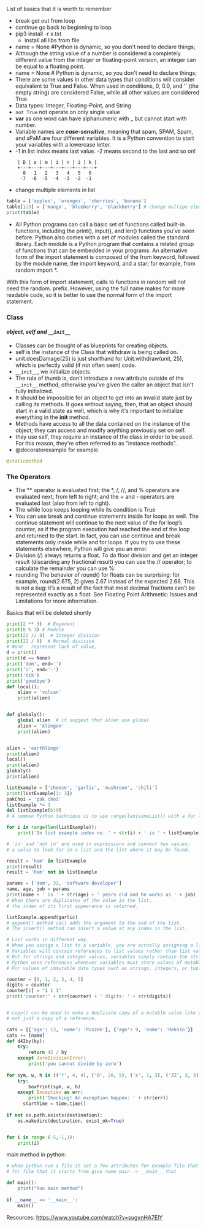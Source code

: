 List of basics that it is worth to remember
* break get out from loop
* continue go back to beginning to loop
* pip3 install -r x.txt
  * install all libs from file
* name = None #Python is dynamic, so you don't need to declare things;
* Although the string value of a number is considered a completely different value from the integer or floating-point version, an integer can be equal to a floating point.
* name = None  # Python is dynamic, so you don't need to declare things;
* There are some values in other data types that conditions will consider equivalent to True and False. When used in conditions, 0, 0.0, and '' (the empty string) are considered False, while all other values are considered True.
* Data types: Integer, Floating-Point, and String
* ```not True```   not operate on only single value
* **var** as one word can have alphanumeric with _ but cannot start with number.
* Variable names are **_case-sensitive_**, meaning that spam, SPAM, Spam, and sPaM are four different variables. It is a Python convention to start your variables with a lowercase letter.
* -1 in list index means last value. -2 means second to the last and so on!
``` +---+---+---+---+---+---+---+
    | D | o | m | i | n | i | k |
    +---+---+---+---+---+---+---+
      0   1   2   3   4   5   6
     -7  -6  -5  -4  -3  -2  -1
```
* change multiple elements in list
```python
table = ['apples', 'oranges', 'cherries', 'banana']
table[1:3] = ['mango', 'blueberry', 'blackberry'] # change multipe elements in list
print(table)
```
* All Python programs can call a basic set of functions called built-in functions, including the print(), input(), and len() functions you’ve seen before. Python also comes with a set of modules called the standard library. Each module is a Python program that contains a related group of functions that can be embedded in your programs.
An alternative form of the import statement is composed of the from keyword, followed by the module name, the import keyword, and a star; for example, from random import *.

 With this form of import statement, calls to functions in random will not need the random. prefix. However, using the full name makes for more readable code, so it is better to use the normal form of the import statement.



### **Class**
#### _object, self and `__init__`_
* Classes can be thought of as blueprints for creating objects.
* self is the instance of the Class that withdraw is being called on.
* unit.doesDamage(25) is just shorthand for Unit.withdraw(unit, 25), which is perfectly valid (if not often seen) code.
* `__init__`, we initialize objects
* The rule of thumb is, don't introduce a new attribute outside of the `__init__` method, otherwise you've given the caller an object that isn't fully initialized. 
* It should be impossible for an object to get into an invalid state just by calling its methods. It goes without saying, then, that an object should start in a valid state as well, which is why it's important to initialize everything in the __init__ method.
*  Methods have access to all the data contained on the instance of the object; they can access and modify anything previously set on self. 
* they use self, they require an instance of the class in order to be used. For this reason, they're often referred to as "instance methods".
* @decoratorexample for example 
```python
@staticmethod
```

### The Operators

* The ** operator is evaluated first; the *, /, //, and % operators are evaluated next, from left to right; and the + and - operators are evaluated last (also from left to right).
* The while loop keeps looping while its condition is True
* You can use break and continue statements inside for loops as well. The continue statement will continue to the next value of the for loop’s counter, as if the program execution had reached the end of the loop and returned to the start. In fact, you can use continue and break statements only inside while and for loops. If you try to use these statements elsewhere, Python will give you an error.
* Division (/) always returns a float. To do floor division and get an integer result (discarding any fractional result) you can use the // operator; to calculate the remainder you can use %:
* rounding The behavior of round() for floats can be surprising: for example, round(2.675, 2) gives 2.67 instead of the expected 2.68. This is not a bug: it’s a result of the fact that most decimal fractions can’t be represented exactly as a float. See Floating Point Arithmetic: Issues and Limitations for more information.


Basics that will be deleted shortly    
```python
print(2 ** 3)  # Exponent
print(8 % 3) # Module
print(22 // 8)  # Integer division
print(22 / 8)  # Normal division
# None - represent lack of value,
d = print()
print(d == None)
print('dom', end='')
print('i', end='-')
print('nik')
print('goodbye')
def local():
    alien = 'vulcan'
    print(alien)


def globaly():
    global alien  # it suggest that alien use global
    alien = 'klingon'
    print(alien)


alien = 'earthlings'
print(alien)
local()
print(alien)
globaly()
print(alien)

listExample = ['cheese', 'garlic', 'mushroom', 'chili']
print(listExample[1: 3])
pakChoi = 'pak choi'
listExample *= 3
del listExample[6:9]
# A common Python technique is to use range(len(someList)) with a for loop to iterate over the indexes of a list.

for i in range(len(listExample)):
    print('In list example index no. ' + str(i) + ' is ' + listExample[i])

# 'in' and 'not in' are used in expressions and connect two values:
# a value to look for in a list and the list where it may be found.

result = 'ham' in listExample
print(result)
result = 'ham' not in listExample

params = ['dom', 32, 'software developer']
name, age, job = params
print(name + ' is ' + str(age) + ' years old and he works as ' + job)
# When there are duplicates of the value in the list,
# the index of its first appearance is returned.

listExample.append(garlic)
# append() method call adds the argument to the end of the list.
# The insert() method can insert a value at any index in the list.

# List works in different way.
# When you assign a list to a variable, you are actually assigning a list reference to the variable.
# Variables will contain references to list values rather than list values themselves.
# But for strings and integer values, variables simply contain the string or integer value.
# Python uses references whenever variables must store values of mutable data types, such as lists or dictionaries.
# For values of immutable data types such as strings, integers, or tuples, Python variables will store the value itself.

counter = [0, 1, 2, 3, 4, 5]
digits = counter
counter[1] = "1 1 1"
print('counter:' + str(counter) + ' digits: ' + str(digits))


# copy() can be used to make a duplicate copy of a mutable value like a list or dictionary,
# not just a copy of a reference.

cats = [{'age': 13, 'name': 'Puszek'}, {'age': 9, 'name': 'Reksio'}]
cats += [name]
def d42by(by):
    try:
        return 42 / by
    except ZeroDivisionError:
        print('you cannot divide by zero')
        
for sym, w, h in (('*', 4, 4), ('O', 20, 5), ('x', 1, 3), ('ZZ', 3, 3)):
    try:
        boxPrint(sym, w, h)
    except Exception as err:
        print('Shocking! An exception happen: ' + str(err))
      startTime = time.time()
      
if not os.path.exists(destination):
    os.makedirs(destination, exist_ok=True)


for i in range (-5,-1,1):
    print(i)
```


main method in python:
```python
# when python run a file it set a few attributes for example file that is run __name__ 
# for file that it starts from give name main -> __main__ that

def main():
    print("Run main method")
    
if __name__ == '__main__':
    main()

```


Resources:
https://www.youtube.com/watch?v=sugvnHA7ElY